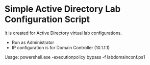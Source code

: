 #  Simple Active Directory Lab Configuration Script

It is created for Active Directory virtual lab configurations.

- Run as Administrator
- IP configuration is for Domain Controller (10.1.1.1) 

Usage: powershell.exe -executionpolicy bypass -f labdomainconf.ps1
